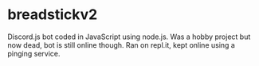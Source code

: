 # breadstickv2
Discord.js bot coded in JavaScript using node.js. Was a hobby project but now dead, bot is still online though.
Ran on repl.it, kept online using a pinging service.
